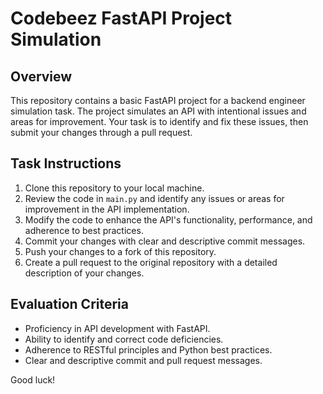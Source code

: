 # Codebeez FastAPI Project Simulation

## Overview
This repository contains a basic FastAPI project for a backend engineer simulation task. The project simulates an API with intentional issues and areas for improvement. Your task is to identify and fix these issues, then submit your changes through a pull request.

## Task Instructions
1. Clone this repository to your local machine.
2. Review the code in `main.py` and identify any issues or areas for improvement in the API implementation.
3. Modify the code to enhance the API's functionality, performance, and adherence to best practices.
4. Commit your changes with clear and descriptive commit messages.
5. Push your changes to a fork of this repository.
6. Create a pull request to the original repository with a detailed description of your changes.

## Evaluation Criteria
- Proficiency in API development with FastAPI.
- Ability to identify and correct code deficiencies.
- Adherence to RESTful principles and Python best practices.
- Clear and descriptive commit and pull request messages.

Good luck!
